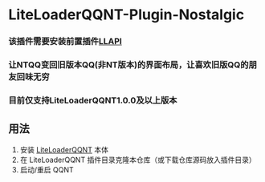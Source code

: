 # LiteLoaderQQNT-Plugin-Nostalgic

### 该插件需要安装前置插件[LLAPI](https://github.com/Night-stars-1/LiteLoaderQQNT-Plugin-LLAPI)

### 让NTQQ变回旧版本QQ(非NT版本)的界面布局，让喜欢旧版QQ的朋友回味无穷
### 目前仅支持LiteLoaderQQNT1.0.0及以上版本


## 用法

1. 安装 [LiteLoaderQQNT](https://github.com/mo-jinran/LiteLoaderQQNT) 本体
2. 在 LiteLoaderQQNT 插件目录克隆本仓库（或下载仓库源码放入插件目录）
3. 启动/重启 QQNT



